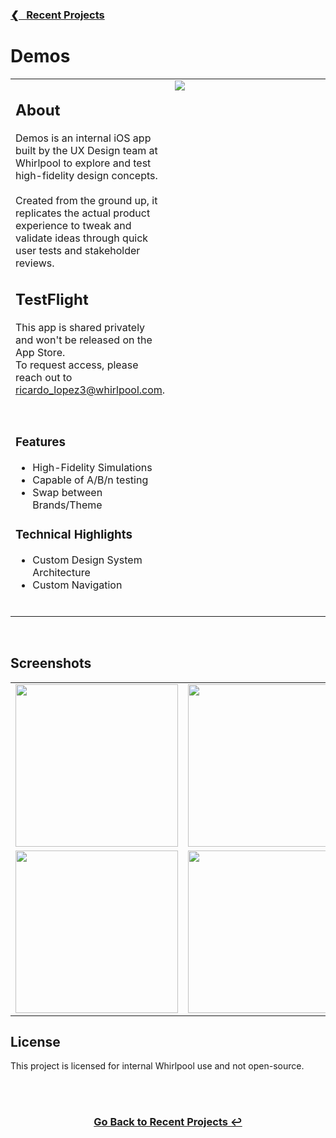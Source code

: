 <h3><a href="https://github.com/ricardonovelot">❮‎‎‎ &nbsp; Recent Projects</a></h3>

<h1>Demos</h1>

<table>
<tr>
<td valign="top">

<h2>About</h2>

<p>
    Demos is an internal iOS app built by the UX Design team at Whirlpool to explore and test high-fidelity design concepts. <br><br>
    Created from the ground up, it replicates the actual product experience to tweak and validate ideas through quick user tests and stakeholder reviews. <br>
</p>

<h2>TestFlight</h2>
<p>This app is shared privately and won't be released on the App Store. <br> To request access, please reach out to <a href="mailto:ricardo_lopez3@whirlpool.com">ricardo_lopez3@whirlpool.com</a>.</p>
<br>

<h3>Features</h3>
<ul>
<li>High-Fidelity Simulations</li>
<li>Capable of A/B/n testing</li>
<li>Swap between Brands/Theme</li>
</ul>

<h3>Technical Highlights</h3>
<ul>
<li>Custom Design System Architecture</li>
<li>Custom Navigation</li>
</ul>
<br>


</td>
<td valign="top" width="400">
<img src="https://github.com/user-attachments/assets/3ad11e99-9b08-47c7-8be9-9860f90188db" >
</td>
</tr>
</table>
<br>
<h2>Screenshots</h2>

<table align="center">
<tr>
<td valign="top">
  <img src="https://github.com/user-attachments/assets/910c419c-3387-4113-9ddb-7efbb82b79a5" width="260">
</td>

<td valign="top">
  <img src="https://github.com/user-attachments/assets/57e8a379-a158-4329-9cb1-7c85b0347937" width="260">
</td>

<td valign="top">
  <img src="https://github.com/user-attachments/assets/f539af4e-3784-4082-ad3d-7edf635a5ee1" width="260">
</td>
</tr>

<td valign="top">
  <img src="https://github.com/user-attachments/assets/870c779e-ff82-4edd-9122-59c6e8ea7d67" width="260">
</td>

<td valign="top">
  <img src="https://github.com/user-attachments/assets/44133a68-5ffb-4f33-89c2-76e7db1fd7c1" width="260">
</td>

<td valign="top">
  <img src="https://github.com/user-attachments/assets/76e40e63-f846-4afd-9f7e-0951480bc490" width="260">
</td>

</table>

<h2>License</h2>
<p>This project is licensed for internal Whirlpool use and not open-source.</p>
<br>

<br>
<h3 align="center"><a href="https://github.com/ricardonovelot">Go Back to Recent Projects ↩</a></h3>
<br>
